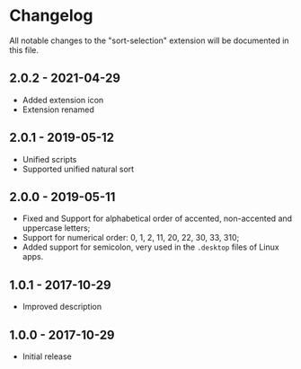 # Changelog
All notable changes to the "sort-selection" extension will be documented in this file.

## 2.0.2 - 2021-04-29
- Added extension icon
- Extension renamed

## 2.0.1 - 2019-05-12
- Unified scripts
- Supported unified natural sort

## 2.0.0 - 2019-05-11
- Fixed and Support for alphabetical order of accented, non-accented and uppercase letters;
- Support for numerical order: 0, 1, 2, 11, 20, 22, 30, 33, 310;
- Added support for semicolon, very used in the `.desktop` files of Linux apps.

## 1.0.1 - 2017-10-29
- Improved description

## 1.0.0 - 2017-10-29
- Initial release